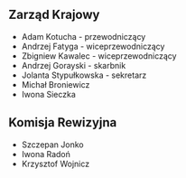 ## Zarząd Krajowy
* Adam Kotucha - przewodniczący
* Andrzej Fatyga - wiceprzewodniczący
* Zbigniew Kawalec - wiceprzewodniczący
* Andrzej Gorayski - skarbnik
* Jolanta Stypułkowska - sekretarz
* Michał Broniewicz
* Iwona Sieczka

## Komisja Rewizyjna
* Szczepan Jonko
* Iwona Radoń
* Krzysztof Wojnicz
